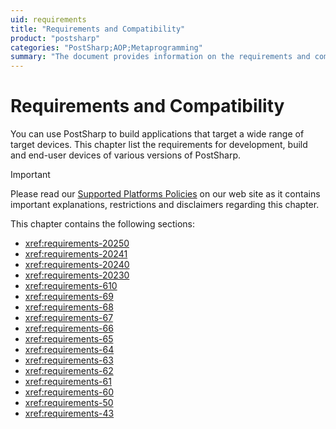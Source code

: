```yaml
---
uid: requirements
title: "Requirements and Compatibility"
product: "postsharp"
categories: "PostSharp;AOP;Metaprogramming"
summary: "The document provides information on the requirements and compatibility for using PostSharp to build applications for various devices and versions."
---
```

# Requirements and Compatibility

You can use PostSharp to build applications that target a wide range of target devices. This chapter list the requirements for development, build and end-user devices of various versions of PostSharp.

> [!IMPORTANT]
> Please read our [Supported Platforms Policies](https://www.postsharp.net/support/policies#platforms) on our web site as it contains important explanations, restrictions and disclaimers regarding this chapter.

This chapter contains the following sections:

* <xref:requirements-20250>
* <xref:requirements-20241>
* <xref:requirements-20240>
* <xref:requirements-20230>
* <xref:requirements-610>
* <xref:requirements-69>
* <xref:requirements-68>
* <xref:requirements-67>
* <xref:requirements-66>
* <xref:requirements-65>
* <xref:requirements-64>
* <xref:requirements-63>
* <xref:requirements-62>
* <xref:requirements-61>
* <xref:requirements-60>
* <xref:requirements-50>
* <xref:requirements-43>

